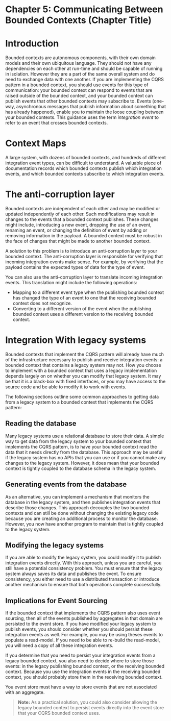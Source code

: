 # Chapter 5: Communicating Between Bounded Contexts (Chapter Title)

# Introduction

Bounded contexts are autonomous components, with their own domain models 
and their own ubiquitous language. They should not have any dependencies 
on each other at run-time and should be capable of running in isolation. 
However they are a part of the same overall system and do need to 
exchange data with one another. If you are implementing the CQRS pattern 
in a bounded context, you should use events for this type of 
communication: your bounded context can respond to events that are 
raised outside of the bounded context, and your bounded context can 
publish events that other bounded contexts may subscribe to. Events 
(one-way, asynchronous messages that publish information about something 
that has already happened), enable you to maintain the loose coupling 
between your bounded contexts. This guidance uses the term *integration 
event* to refer to an event that crosses bounded contexts. 

# Context Maps 

A large system, with dozens of bounded contexts, and hundreds of 
different integration event types, can be difficult to understand. A 
valuable piece of documentation records which bounded contexts publish 
which integration events, and which bounded contexts subscribe to which 
integration events. 

# The anti-corruption layer

Bounded contexts are independent of each other and may be modified or 
updated independently of each other. Such modifications may result in 
changes to the events that a bounded context publishes. These changes 
might include, introducing a new event, dropping the use of an event, 
renaming an event, or changing the definition of event by adding or 
removing information in the payload. A bounded context must be robust in 
the face of changes that might be made to another bounded context. 

A solution to this problem is to introduce an anti-corruption layer to 
your bounded context. The anti-corruption layer is responsible for 
verifying that incoming integration events make sense. For example, by 
verifying that the payload contains the expected types of data for the 
type of event. 

You can also use the anti-corruption layer to translate incoming 
integration events. This translation might include the following 
operations: 

* Mapping to a different event type when the publishing bounded context
  has changed the type of an event to one that the receiving bounded
  context does not recognize.
* Converting to a different version of the event when the publishing
  bounded context uses a different version to the receiving bounded
  context.

# Integration With legacy systems

Bounded contexts that implement the CQRS pattern will already have much 
of the infrastructure necessary to publish and receive integration 
events: a bounded context that contains a legacy system may not. How you 
choose to implement with a bounded context that uses a legacy 
implementation depends largely on on whether you can modify that legacy 
system. It may be that it is a black-box with fixed interfaces, or you 
may have access to the source code and be able to modify it to work with 
events. 

The following sections outline some common approaches to getting data 
from a legacy system to a bounded context that implements the CQRS 
pattern: 

## Reading the database

Many legacy systems use a relational database to store their data. A 
simple way to get data from the legacy system to your bounded context 
that implements the CQRS pattern, is to have your bounded context read 
the data that it needs directly from the database. This approach may be 
useful if the legacy system has no APIs that you can use or if you 
cannot make any changes to the legacy system. However, it does mean that 
your bounded context is tightly coupled to the database schema in the 
legacy system. 

## Generating events from the database

As an alternative, you can implement a mechanism that monitors the 
database in the legacy system, and then publishes integration events 
that describe those changes. This approach decouples the two bounded 
contexts and can still be done without changing the existing legacy code 
because you are creating an additional process to monitor the database. 
However, you now have another program to maintain that is tightly 
coupled to the legacy system. 

## Modifying the legacy systems

If you are able to modify the legacy system, you could modify it to 
publish integration events directly. With this approach, unless you are 
careful, you still have a potential consistency problem. You must ensure 
that the legacy system always saves its data and publishes the event. To 
ensure consistency, you either need to use a distributed transaction or 
introduce another mechanism to ensure that both operations complete 
successfully. 

## Implications for Event Sourcing

If the bounded context that implements the CQRS pattern also uses event 
sourcing, then all of the events published by aggregates in that domain 
are persisted to the event store. If you have modified your legacy 
system to publish events, you should consider whether you should persist 
these integration events as well. For example, you may be using theses 
events to populate a read-model. If you need to be able to re-build the 
read-model, you will need a copy of all these integration events. 

If you determine that you need to persist your integration events from a 
legacy bounded context, you also need to decide where to store those 
events: in the legacy publishing bounded context, or the receiving 
bounded context. Because you use the integration events in the receiving 
bounded context, you should probably store them in the receiving bounded 
context. 

You event store must have a way to store events that are not associated 
with an aggregate. 

> **Note:** As a practical solution, you could also consider allowing
> the legacy bounded context to persist events directly into the event
> store that your CQRS bounded context uses.
